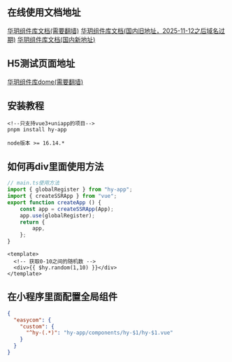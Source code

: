 ## 在线使用文档地址
[华玥组件库文档(需要翻墙)](https://hy-component-docs.vercel.app/)
[华玥组件库文档(国内旧地址，2025-11-12之后域名过期)](https://www.gxh151.top)
[华玥组件库文档(国内新地址)](https://www.hy-design-uni.top)

## H5测试页面地址
[华玥组件库dome(需要翻墙)](https://hy-design-uni.vercel.app/#/)

## 安装教程

```angular2html
<!--只支持vue3+uniapp的项目-->
pnpm install hy-app

node版本 >= 16.14.*
```

## 如何再div里面使用方法
```javascript
// main.ts使用方法
import { globalRegister } from "hy-app";
import { createSSRApp } from "vue";
export function createApp () {
    const app = createSSRApp(App);
    app.use(globalRegister);
    return {
        app,
    };
}
```
```vue
<template>
  <!-- 获取0-10之间的随机数 -->
  <div>{{ $hy.random(1,10) }}</div>
</template>
```

## 在小程序里面配置全局组件
```json
{
  "easycom": {
    "custom": {
      "^hy-(.*)": "hy-app/components/hy-$1/hy-$1.vue"
    }
  }
}
```
